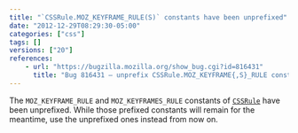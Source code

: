 ```yaml
---
title: "`CSSRule.MOZ_KEYFRAME_RULE(S)` constants have been unprefixed"
date: "2012-12-29T08:29:30-05:00"
categories: ["css"]
tags: []
versions: ["20"]
references:
    - url: "https://bugzilla.mozilla.org/show_bug.cgi?id=816431"
      title: "Bug 816431 – unprefix CSSRule.MOZ_KEYFRAME{,S}_RULE constants"
---
```

The `MOZ_KEYFRAME_RULE` and `MOZ_KEYFRAMES_RULE` constants of [`CSSRule`](https://developer.mozilla.org/docs/Web/API/CSSRule) have been unprefixed. While those prefixed constants will remain for the meantime, use the unprefixed ones instead from now on.
